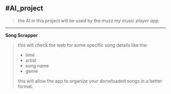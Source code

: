 #AI_project
---
> the AI in this project will be used by the muzz *my music player app*.
---
**Song Scrapper**
>this will check the web for some specific song details like the:
>    - time
>    - artist
>    - song name
>    - genre
> 
> this will allow the app to organize your donwloaded songs in a better format.